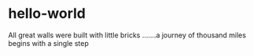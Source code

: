 # hello-world
All great walls were built with little bricks .......a journey of thousand miles begins with a single step
